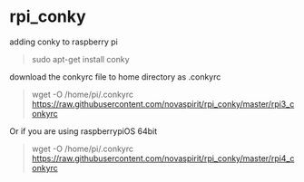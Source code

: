# rpi_conky

adding conky to raspberry pi
> sudo apt-get install conky

download the conkyrc file to home directory as .conkyrc
> wget -O /home/pi/.conkyrc https://raw.githubusercontent.com/novaspirit/rpi_conky/master/rpi3_conkyrc

Or if you are using raspberrypiOS 64bit

> wget -O /home/pi/.conkyrc https://raw.githubusercontent.com/novaspirit/rpi_conky/master/rpi4_conkyrc

